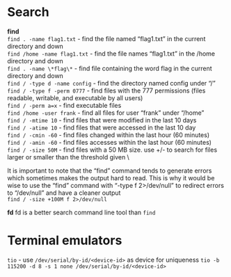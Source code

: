# Search
**find** \
`find . -name flag1.txt` - find the file named “flag1.txt” in the current directory and down \
`find /home -name flag1.txt` - find the file names “flag1.txt” in the /home directory and down \
`find . -name \*flag\*` - find file containing the word flag in the current directory and down \
`find / -type d -name config` - find the directory named config under “/” \
`find / -type f -perm 0777` - find files with the 777 permissions (files readable, writable, and executable by all users) \
`find / -perm a=x` - find executable files \
`find /home -user frank` - find all files for user “frank” under “/home” \
`find / -mtime 10` - find files that were modified in the last 10 days \
`find / -atime 10` - find files that were accessed in the last 10 day \
`find / -cmin -60` - find files changed within the last hour (60 minutes) \
`find / -amin -60` - find files accesses within the last hour (60 minutes) \
`find / -size 50M` - find files with a 50 MB size. use +/- to search for files larger or smaller than the threshold given \

It is important to note that the “find” command tends to generate errors which sometimes makes the output hard to read. This is why it would be wise to use the “find” command with “-type f 2>/dev/null” to redirect errors to “/dev/null” and have a cleaner output \
`find / -size +100M f 2>/dev/null`

**fd** fd is a better search command line tool than `find`

# Terminal emulators
`tio` - use `/dev/serial/by-id/<device-id>` as device for uniqueness
  `tio -b 115200 -d 8 -s 1 none /dev/serial/by-id/<device-id>`

